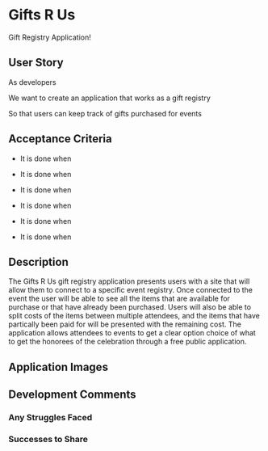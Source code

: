 # Gifts R Us
Gift Registry Application!

## User Story
As developers

We want to create an application that works as a gift registry

So that users can keep track of gifts purchased for events

## Acceptance Criteria
* It is done when

* It is done when

* It is done when

* It is done when

* It is done when 

* It is done when 

## Description
The Gifts R Us gift registry application presents users with a site that will allow them to connect to a specific event registry. Once connected to the event the user will be able to see all the items that are available for purchase or that have already been purchased. Users will also be able to split costs of the items between multiple attendees, and the items that have partically been paid for will be presented with the remaining cost.
The application allows attendees to events to get a clear option choice of what to get the honorees of the celebration through a free public application.

## Application Images

## Development Comments
### Any Struggles Faced

### Successes to Share

